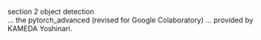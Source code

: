 section 2 object detection  
... the pytorch_advanced (revised for Google Colaboratory)
... provided by KAMEDA Yoshinari.
